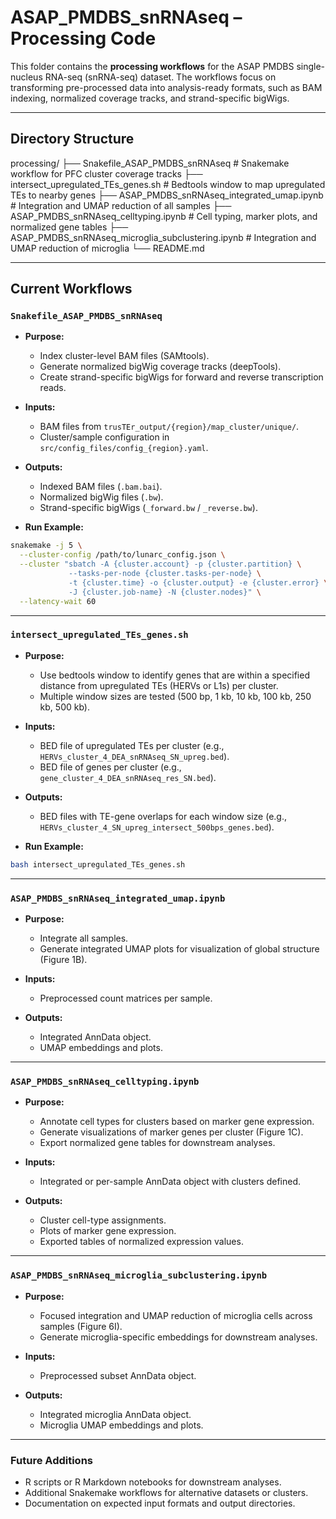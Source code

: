 # ASAP\_PMDBS\_snRNAseq – Processing Code

This folder contains the **processing workflows** for the ASAP PMDBS single-nucleus RNA-seq (snRNA-seq) dataset.
The workflows focus on transforming pre-processed data into analysis-ready formats, such as BAM indexing, normalized coverage tracks, and strand-specific bigWigs.

---

## Directory Structure

processing/
├── Snakefile\_ASAP\_PMDBS\_snRNAseq # Snakemake workflow for PFC cluster coverage tracks
├── intersect\_upregulated\_TEs\_genes.sh # Bedtools window to map upregulated TEs to nearby genes
├── ASAP\_PMDBS\_snRNAseq\_integrated\_umap.ipynb # Integration and UMAP reduction of all samples
├── ASAP\_PMDBS\_snRNAseq\_celltyping.ipynb # Cell typing, marker plots, and normalized gene tables
├── ASAP\_PMDBS\_snRNAseq\_microglia\_subclustering.ipynb # Integration and UMAP reduction of microglia
└── README.md

---

## Current Workflows

### `Snakefile_ASAP_PMDBS_snRNAseq`

* **Purpose:**

  * Index cluster-level BAM files (SAMtools).
  * Generate normalized bigWig coverage tracks (deepTools).
  * Create strand-specific bigWigs for forward and reverse transcription reads.

* **Inputs:**

  * BAM files from `trusTEr_output/{region}/map_cluster/unique/`.
  * Cluster/sample configuration in `src/config_files/config_{region}.yaml`.

* **Outputs:**

  * Indexed BAM files (`.bam.bai`).
  * Normalized bigWig files (`.bw`).
  * Strand-specific bigWigs (`_forward.bw` / `_reverse.bw`).

* **Run Example:**

```bash
snakemake -j 5 \
  --cluster-config /path/to/lunarc_config.json \
  --cluster "sbatch -A {cluster.account} -p {cluster.partition} \
             --tasks-per-node {cluster.tasks-per-node} \
             -t {cluster.time} -o {cluster.output} -e {cluster.error} \
             -J {cluster.job-name} -N {cluster.nodes}" \
  --latency-wait 60
```

---

### `intersect_upregulated_TEs_genes.sh`

* **Purpose:**

  * Use bedtools window to identify genes that are within a specified distance from upregulated TEs (HERVs or L1s) per cluster.
  * Multiple window sizes are tested (500 bp, 1 kb, 10 kb, 100 kb, 250 kb, 500 kb).

* **Inputs:**

  * BED file of upregulated TEs per cluster (e.g., `HERVs_cluster_4_DEA_snRNAseq_SN_upreg.bed`).
  * BED file of genes per cluster (e.g., `gene_cluster_4_DEA_snRNAseq_res_SN.bed`).

* **Outputs:**

  * BED files with TE-gene overlaps for each window size (e.g., `HERVs_cluster_4_SN_upreg_intersect_500bps_genes.bed`).

* **Run Example:**

```bash
bash intersect_upregulated_TEs_genes.sh
```

---

### `ASAP_PMDBS_snRNAseq_integrated_umap.ipynb`

* **Purpose:**

  * Integrate all samples.
  * Generate integrated UMAP plots for visualization of global structure (Figure 1B).

* **Inputs:**

  * Preprocessed count matrices per sample.

* **Outputs:**

  * Integrated AnnData object.
  * UMAP embeddings and plots.

---

### `ASAP_PMDBS_snRNAseq_celltyping.ipynb`

* **Purpose:**

  * Annotate cell types for clusters based on marker gene expression.
  * Generate visualizations of marker genes per cluster (Figure 1C).
  * Export normalized gene tables for downstream analyses.

* **Inputs:**

  * Integrated or per-sample AnnData object with clusters defined.

* **Outputs:**

  * Cluster cell-type assignments.
  * Plots of marker gene expression.
  * Exported tables of normalized expression values.

---

### `ASAP_PMDBS_snRNAseq_microglia_subclustering.ipynb`

* **Purpose:**

  * Focused integration and UMAP reduction of microglia cells across samples (Figure 6I).
  * Generate microglia-specific embeddings for downstream analyses.

* **Inputs:**

  * Preprocessed subset AnnData object.

* **Outputs:**

  * Integrated microglia AnnData object.
  * Microglia UMAP embeddings and plots.

---

### Future Additions

* R scripts or R Markdown notebooks for downstream analyses.
* Additional Snakemake workflows for alternative datasets or clusters.
* Documentation on expected input formats and output directories.
